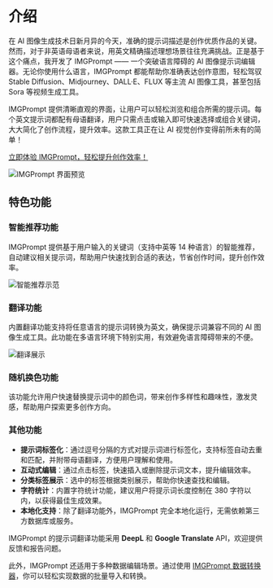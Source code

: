 
# 介绍

在 AI 图像生成技术日新月异的今天，准确的提示词描述是创作优质作品的关键。然而，对于非英语母语者来说，用英文精确描述理想场景往往充满挑战。正是基于这个痛点，我开发了 IMGPrompt —— 一个突破语言障碍的 AI 图像提示词编辑器。无论你使用什么语言，IMGPrompt 都能帮助你准确表达创作意图，轻松驾驭 Stable Diffusion、Midjourney、DALL·E、FLUX 等主流 AI 图像工具，甚至包括 Sora 等视频生成工具。

IMGPrompt 提供清晰直观的界面，让用户可以轻松浏览和组合所需的提示词。每个英文提示词都配有母语翻译，用户只需点击或输入即可快速选择或组合关键词，大大简化了创作流程，提升效率。这款工具正在让 AI 视觉创作变得前所未有的简单！

[立即体验 IMGPrompt，轻松提升创作效率！](https://prompt.newzone.top/app/zh)

![IMGPrompt 界面预览](https://img.newzone.top/2024-10-23-18-31-38.png?imageMogr2/format/webp)

## 特色功能

### 智能推荐功能

IMGPrompt 提供基于用户输入的关键词（支持中英等 14 种语言）的智能推荐，自动建议相关提示词，帮助用户快速找到合适的表达，节省创作时间，提升创作效率。

![智能推荐示范](https://img.newzone.top/gif/imgprompt-ai-suggestions.webp)

### 翻译功能

内置翻译功能支持将任意语言的提示词转换为英文，确保提示词兼容不同的 AI 图像生成工具。此功能在多语言环境下特别实用，有效避免语言障碍带来的不便。

![翻译展示](https://img.newzone.top/gif/imgprompt-translate.webp)

### 随机换色功能

该功能允许用户快速替换提示词中的颜色词，带来创作多样性和趣味性，激发灵感，帮助用户探索更多创作方向。

### 其他功能

- **提示词标签化**：通过逗号分隔的方式对提示词进行标签化，支持标签自动去重和匹配，并附带母语翻译，方便用户理解和使用。
- **互动式编辑**：通过点击标签，快速插入或删除提示词文本，提升编辑效率。
- **分类标签展示**：选中的标签根据类别展示，帮助你快速查找和编辑。
- **字符统计**：内置字符统计功能，建议用户将提示词长度控制在 380 字符以内，以获得最佳生成效果。
- **本地化支持**：除了翻译功能外，IMGPrompt 完全本地化运行，无需依赖第三方数据库或服务。

IMGPrompt 的提示词翻译功能采用 **DeepL** 和 **Google Translate** API，欢迎提供反馈和报告问题。

此外，IMGPrompt 还适用于多种数据编辑场景。通过使用 [IMGPrompt 数据转换器](https://tools.newzone.top/data-parser/img-prompt)，你可以轻松实现数据的批量导入和转换。
